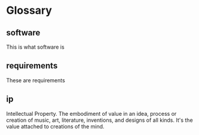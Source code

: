 # Glossary

## software

This is what software is

## requirements

These are requirements

## ip 

Intellectual Property. The embodiment of value in an idea, process or creation of music, art, literature, inventions, and designs of all kinds. It's the value attached to creations of the mind.
